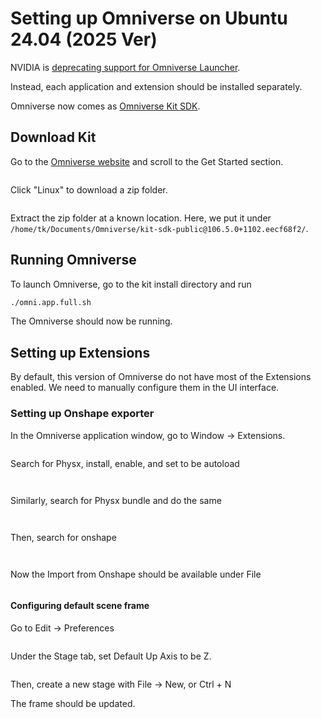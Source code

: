 # Setting up Omniverse on Ubuntu 24.04 (2025 Ver)



NVIDIA is [deprecating support for Omniverse Launcher](https://developer.nvidia.com/omniverse/legacy-tools).

Instead, each application and extension should be installed separately.



Omniverse now comes as [Omniverse Kit SDK](https://catalog.ngc.nvidia.com/orgs/nvidia/teams/omniverse/collections/kit).



## Download Kit

Go to the [Omniverse website](https://developer.nvidia.com/omniverse/) and scroll to the Get Started section.

<figure><img src="../../.gitbook/assets/image (254).png" alt=""><figcaption></figcaption></figure>

Click "Linux" to download a zip folder.

<figure><img src="../../.gitbook/assets/image (255).png" alt=""><figcaption></figcaption></figure>

Extract the zip folder at a known location. Here, we put it under `/home/tk/Documents/Omniverse/kit-sdk-public@106.5.0+1102.eecf68f2/`.



## Running Omniverse

To launch Omniverse, go to the kit install directory and run

```bash
./omni.app.full.sh
```



The Omniverse should now be running.





## Setting up Extensions

By default, this version of Omniverse do not have most of the Extensions enabled. We need to manually configure them in the UI interface.



### Setting up Onshape exporter

In the Omniverse application window, go to Window -> Extensions.

<figure><img src="../../.gitbook/assets/image (256).png" alt=""><figcaption></figcaption></figure>



Search for Physx, install, enable, and set to be autoload

<figure><img src="../../.gitbook/assets/image (257).png" alt=""><figcaption></figcaption></figure>

<figure><img src="../../.gitbook/assets/image (258).png" alt=""><figcaption></figcaption></figure>



Similarly, search for Physx bundle and do the same

<figure><img src="../../.gitbook/assets/image (259).png" alt=""><figcaption></figcaption></figure>

<figure><img src="../../.gitbook/assets/image (260).png" alt=""><figcaption></figcaption></figure>



Then, search for onshape

<figure><img src="../../.gitbook/assets/image (261).png" alt=""><figcaption></figcaption></figure>

<figure><img src="../../.gitbook/assets/image (262).png" alt=""><figcaption></figcaption></figure>



Now the Import from Onshape should be available under File

<figure><img src="../../.gitbook/assets/image (263).png" alt=""><figcaption></figcaption></figure>





#### Configuring default scene frame

Go to Edit -> Preferences

<figure><img src="../../.gitbook/assets/image (264).png" alt=""><figcaption></figcaption></figure>



Under the Stage tab, set Default Up Axis to be Z.





<figure><img src="../../.gitbook/assets/image (265).png" alt=""><figcaption></figcaption></figure>



Then, create a new stage with File -> New, or Ctrl + N

The frame should be updated.











